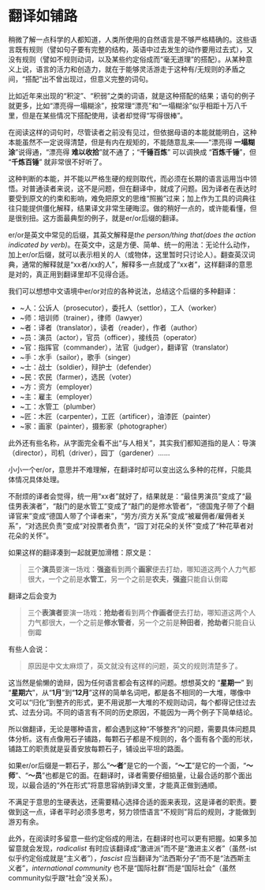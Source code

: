 # 翻译如铺路

稍微了解一点科学的人都知道，人类所使用的自然语言是不够严格精确的。这些语言既有规则（譬如句子要有完整的结构，英语中过去发生的动作要用过去式），又没有规则（譬如不规则动词，以及某些约定俗成而“毫无道理”的搭配）。从某种意义上说，语言的活力和创造力，就在于能够灵活游走于这种有/无规则的矛盾之间，“搭配”出不曾出现过，但意义完整的词句。

比如近年来出现的“积淀”、“积弱”之类的词语，就是这种搭配的结果；语句的例子就更多，比如“漂亮得一塌糊涂”，按常理“漂亮”和“一塌糊涂”似乎相距十万八千里，但是在某些情况下搭配使用，读者却觉得“写得很棒”。

在阅读这样的词句时，尽管读者之前没有见过，但依据母语的本能就能明白，这种本能虽然不一定说得清楚，但是有内在规矩的，不能随意乱来——“漂亮得 **一塌糊涂**”说得通，“漂亮得 **难以收拾**”就不通了；“**千锤百炼**” 可以调换成 “**百炼千锤**”，但 “**千炼百锤**” 就非常很不好听了。

这种判断的本能，并不能以严格生硬的规则取代，而必须在长期的语言运用当中领悟。对普通读者来说，这不是问题，但在翻译中，就成了问题。因为译者在表达时要受到原文的约束和影响，难免把原文的思维“照搬”过来；加上作为工具的词典往往只能提供僵化解释，结果译文非常生硬晦涩。做的稍好一点的，或许能看懂，但是很别扭。这方面最典型的例子，就是er/or后缀的翻译。

er/or是英文中常见的后缀，其英文解释是*the person/thing that(does the action indicated by verb)*。在英文中，这是方便、简单、统一的用法：无论什么动作，加上er/or后缀，就可以表示相关的人（或物体，这里暂时只讨论人）。翻查英汉词典，通常的解释就是“xx者/xx的人”，解释多一点就成了“xx者”，这样翻译的意思是对的，真正用到翻译里却不见得合适。

我们可以想想中文语境中er/or对应的各种说法，总结这个后缀的多种翻译：

* ~人：公诉人（prosecutor），委托人（settlor），工人（worker）
* ~师：培训师（trainer），律师（lawyer）
* ~者：译者（translator），读者（reader），作者（author）
* ~员：演员（actor），官员（officer），接线员（operator）
* ~官：指挥官（commander），法官（judger），翻译官（translator）
* ~手：水手（sailor），歌手（singer）
* ~士：战士（soldier），辩护士（defender）
* ~民：农民（farmer），选民（voter）
* ~方：资方（employer）
* ~主：雇主（employer）
* ~工：水管工（plumber）
* ~匠：木匠（carpenter），工匠（artificer），油漆匠（painter）
* ~家：画家（painter），摄影家（photographer）

此外还有些名称，从字面完全看不出“与人相关”，其实我们都知道指的是人：导演（director），司机（driver），园丁（gardener）……

小小一个er/or，意思并不难理解，在翻译时却可以变出这么多种的花样，只能具体情况具体处理。

不耐烦的译者会觉得，统一用“xx者”就好了，结果就是：“最佳男演员”变成了“最佳男表演者”，“敲门的是水管工”变成了“敲门的是修水管者”，“德国鬼子带了个翻译官来”变成“德国人带了个译者来”，“劳方/资方关系”变成“被雇佣者/雇佣者关系”，“对选民负责”变成“对投票者负责”，“园丁对花朵的关怀”变成了“种花草者对花朵的关怀”。

如果这样的翻译凑到一起就更加滑稽：原文是：

> 三个**演员**要演一场戏：**强盗**看到两个**画家**便去打劫，哪知道这两个人力气都很大，一个之前是**水管工**，另一个之前是**农夫**，**强盗**只能自认倒霉

翻译之后会变为

> 三个**表演者**要演一场戏：**抢劫者**看到两个**作画者**便去打劫，哪知道这两个人力气都很大，一个之前是**修水管者**，另一个之前是**种田者**，**抢劫者**只能自认倒霉

有些人会说：

> 原因是中文太麻烦了，英文就没有这样的问题，英文的规则清楚多了。
 
这当然是偷懒的诡辩，因为任何语言都会有这样的问题。想想英文的 “**星期一**” 到 “**星期六**”，从“**1月**”到“**12月**”这样的简单名词吧，都是各不相同的一大堆，哪像中文可以“归化”到整齐的形式，更不用说那一大堆的不规则动词，每个都得记住过去式、过去分词。不同的语言有不同的历史原因，不能因为一两个例子下简单结论。

所以做翻译，无论是哪种语言，都会遇到这种“不够整齐”的问题，需要具体问题具体分析。这有点像用石子铺路，每颗石子都是不规则的，各个面有各个面的形状，铺路工的职责就是妥善安放每颗石子，铺设出平坦的路面。

如果er/or后缀是一颗石子，那么“**～者**”是它的一个面，“**～工**”是它的一个面，“**～师**”、“**～员**”也都是它的面。在翻译时，译者需要仔细掂量，让最合适的那个面出现，以最合适的“外在形式”将意思容纳到译文里，才能真正做到通顺。

不满足于意思的生硬表达，还需要精心选择合适的面来表现，这是译者的职责。要做到这一点，译者平时必须多思考，努力领悟语言“不规则”背后的规则，才能做到游刃有余。

此外，在阅读时多留意一些约定俗成的用法，在翻译时也可以更有把握。如果多加留意就会发现，*radicalist* 有时应该翻译成“激进派”而不是“激进主义者”（虽然-ist似乎约定俗成就是“主义者”），*fascist* 应当翻译为“法西斯分子”而不是“法西斯主义者”，*international community* 也不是“国际社群”而是“国际社会”（虽然community似乎跟“社会”没关系）。
